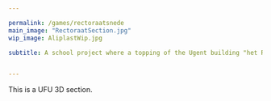 ```yaml
---

permalink: /games/rectoraatsnede
main_image: "RectoraatSection.jpg"
wip_image: AliplastWip.jpg

subtitle: A school project where a topping of the Ugent building "het Rectoraat" had to be designed. My enthousiasm led me to designing a UFO. 


---
```


This is a UFU 3D section.